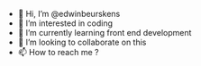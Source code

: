 - 👋 Hi, I’m @edwinbeurskens
- 👀 I’m interested in coding
- 🌱 I’m currently learning front end development
- 💞️ I’m looking to collaborate on this
- 📫 How to reach me ?

<!---
edwinbeurskens/edwinbeurskens is a ✨ special ✨ repository because its `README.md` (this file) appears on your GitHub profile.
You can click the Preview link to take a look at your changes.
--->
